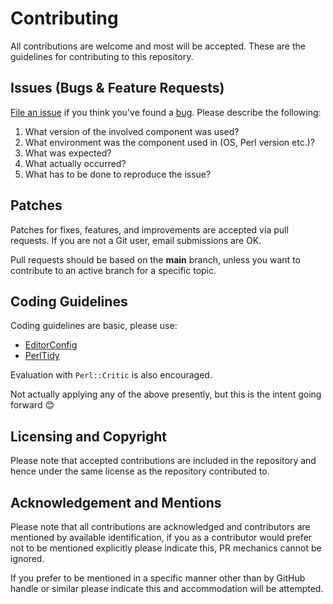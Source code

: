 # Contributing

All contributions are welcome and most will be accepted.
These are the guidelines for contributing to this repository.

## Issues (Bugs &amp; Feature Requests)

[File an issue](https://github.com/dyacob/Regexp-Ethiopic/issues) if you think you've found a [bug](https://en.wikipedia.org/wiki/Software_bug). Please describe the following:

1. What version of the involved component was used?
2. What environment was the component used in (OS, Perl version etc.)?
3. What was expected?
4. What actually occurred?
5. What has to be done to reproduce the issue?

## Patches

Patches for fixes, features, and improvements are accepted via pull requests. If you are not a Git user, email submissions are OK.

Pull requests should be based on the **main** branch, unless you want to contribute to an active branch for a specific topic.

## Coding Guidelines

Coding guidelines are basic, please use:

- [EditorConfig](http://editorconfig.org/)
- [PerlTidy](http://perltidy.sourceforge.net/)

Evaluation with `Perl::Critic` is also encouraged.

Not actually applying any of the above presently, but this is the intent going forward 😊


## Licensing and Copyright

Please note that accepted contributions are included in the repository and hence under the same license as the repository contributed to.

## Acknowledgement and Mentions

Please note that all contributions are acknowledged and contributors are mentioned by available identification, if you as a contributor would prefer not to be mentioned explicitly please indicate this, PR mechanics cannot be ignored.

If you prefer to be mentioned in a specific manner other than by GitHub handle or similar please indicate this and accommodation will be attempted.
